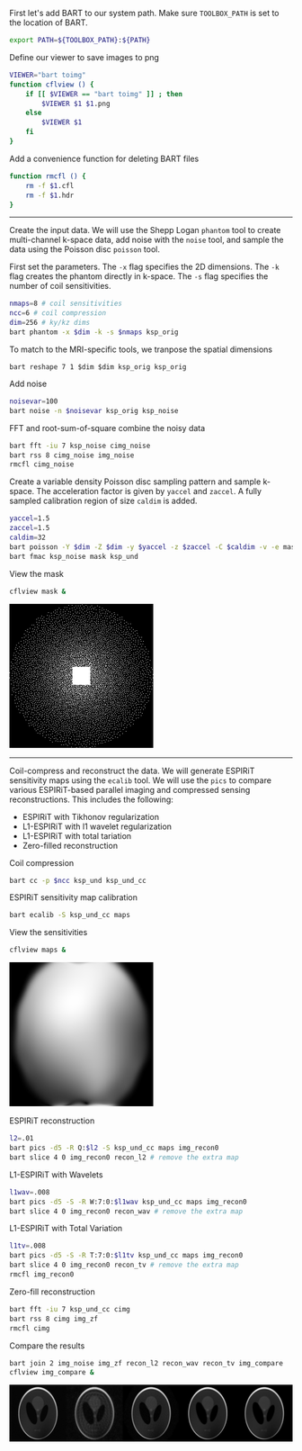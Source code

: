 First let's add BART to our system path. Make sure `TOOLBOX_PATH` is set to the location of BART.
```bash
export PATH=${TOOLBOX_PATH}:${PATH}
```

Define our viewer to save images to png
```bash
VIEWER="bart toimg"
function cflview () {
	if [[ $VIEWER == "bart toimg" ]] ; then
		$VIEWER $1 $1.png
	else
		$VIEWER $1
	fi
}
```

Add a convenience function for deleting BART files
```bash
function rmcfl () {
	rm -f $1.cfl
	rm -f $1.hdr
}
```

---

Create the input data. We will use the Shepp Logan `phantom` tool to create 
multi-channel k-space data, add noise with the `noise` tool, and sample the data using
the Poisson disc `poisson` tool.

First set the parameters. The `-x` flag specifies the 2D dimensions. The `-k` flag creates the phantom directly in k-space.
The `-s` flag specifies the number of coil sensitivities.
```bash
nmaps=8 # coil sensitivities
ncc=6 # coil compression
dim=256 # ky/kz dims
bart phantom -x $dim -k -s $nmaps ksp_orig
```

To match to the MRI-specific tools, we tranpose the spatial dimensions
```
bart reshape 7 1 $dim $dim ksp_orig ksp_orig
```

Add noise
```bash
noisevar=100
bart noise -n $noisevar ksp_orig ksp_noise
```

FFT and root-sum-of-square combine the noisy data
```bash
bart fft -iu 7 ksp_noise cimg_noise
bart rss 8 cimg_noise img_noise
rmcfl cimg_noise
```

Create a variable density Poisson disc sampling pattern and sample k-space. The acceleration factor is given by `yaccel` and `zaccel`.
A fully sampled calibration region of size `caldim` is added.
```bash
yaccel=1.5
zaccel=1.5
caldim=32
bart poisson -Y $dim -Z $dim -y $yaccel -z $zaccel -C $caldim -v -e mask
bart fmac ksp_noise mask ksp_und
```

View the mask
```bash
cflview mask &
```

![](images/mask.png?raw=true)


---

Coil-compress and reconstruct the data. We will generate ESPIRiT sensitivity maps using the `ecalib` tool. We will use
the `pics` to compare various ESPIRiT-based parallel imaging and compressed sensing reconstructions. This includes the
following:
* ESPIRiT with Tikhonov regularization
* L1-ESPIRiT with l1 wavelet regularization
* L1-ESPIRiT with total tariation
* Zero-filled reconstruction

Coil compression
```bash
bart cc -p $ncc ksp_und ksp_und_cc
```

ESPIRiT sensitivity map calibration
```bash
bart ecalib -S ksp_und_cc maps
```

View the sensitivities
```bash
cflview maps &
```
![](images/sens-0000.png?raw=true)

ESPIRiT reconstruction
```bash
l2=.01
bart pics -d5 -R Q:$l2 -S ksp_und_cc maps img_recon0
bart slice 4 0 img_recon0 recon_l2 # remove the extra map
```

L1-ESPIRiT with Wavelets
```bash
l1wav=.008
bart pics -d5 -S -R W:7:0:$l1wav ksp_und_cc maps img_recon0
bart slice 4 0 img_recon0 recon_wav # remove the extra map
```

L1-ESPIRiT with Total Variation
```bash
l1tv=.008
bart pics -d5 -S -R T:7:0:$l1tv ksp_und_cc maps img_recon0
bart slice 4 0 img_recon0 recon_tv # remove the extra map
rmcfl img_recon0
```

Zero-fill reconstruction
```bash
bart fft -iu 7 ksp_und_cc cimg
bart rss 8 cimg img_zf
rmcfl cimg
```

Compare the results
```bash
bart join 2 img_noise img_zf recon_l2 recon_wav recon_tv img_compare
cflview img_compare &
```
![](images/img_compare.png?raw=true)
